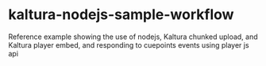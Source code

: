 # kaltura-nodejs-sample-workflow
Reference example showing the use of nodejs, Kaltura chunked upload, and Kaltura player embed, and responding to cuepoints events using player js api
